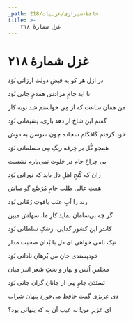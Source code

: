 ```yaml
---
_path: حافظ-شیرازی/غزلیات/218
title: >-
    غزل شمارهٔ ۲۱۸
---
```

# غزل شمارهٔ ۲۱۸

<div class="b" id="bn1"><div class="m1"><p>در ازل هر کو به فیضِ دولت ارزانی بُوَد</p></div>
<div class="m2"><p>تا ابد جامِ مرادش همدمِ جانی بُوَد</p></div></div>
<div class="b" id="bn2"><div class="m1"><p>من همان ساعت که از مِی خواستم شد توبه کار</p></div>
<div class="m2"><p>گفتم این شاخ ار دهد باری، پشیمانی بُوَد</p></div></div>
<div class="b" id="bn3"><div class="m1"><p>خود گرفتم کَافکَنَم سجاده چون سوسن به دوش</p></div>
<div class="m2"><p>همچو گُل بر خِرقه رنگِ مِی مسلمانی بُوَد</p></div></div>
<div class="b" id="bn4"><div class="m1"><p>بی چراغِ جام در خلوت نمی‌یارم نشست</p></div>
<div class="m2"><p>زان که کُنجِ اهلِ دل باید که نورانی بُوَد</p></div></div>
<div class="b" id="bn5"><div class="m1"><p>همتِ عالی طلب جامِ مُرَصَّع گو مباش</p></div>
<div class="m2"><p>رند را آبِ عِنَب یاقوتِ رُمّانی بُوَد</p></div></div>
<div class="b" id="bn6"><div class="m1"><p>گر چه بی‌سامان نماید کارِ ما، سهلش مبین</p></div>
<div class="m2"><p>کاندر این کشور گدایی، رَشکِ سلطانی بُوَد</p></div></div>
<div class="b" id="bn7"><div class="m1"><p>نیک نامی خواهی ای دل با بَدان صحبت مدار</p></div>
<div class="m2"><p>خودپسندی جانِ من بُرهانِ نادانی بُوَد</p></div></div>
<div class="b" id="bn8"><div class="m1"><p>مجلسِ اُنس و بهار و بحثِ شعر اندر میان</p></div>
<div class="m2"><p>نَستَدَن جامِ مِی از جانان گران جانی بُوَد</p></div></div>
<div class="b" id="bn9"><div class="m1"><p>دی عزیزی گفت حافظ می‌خورد پنهان شراب</p></div>
<div class="m2"><p>ای عزیزِ من! نه عیب آن بِه که پنهانی بود؟</p></div></div>
